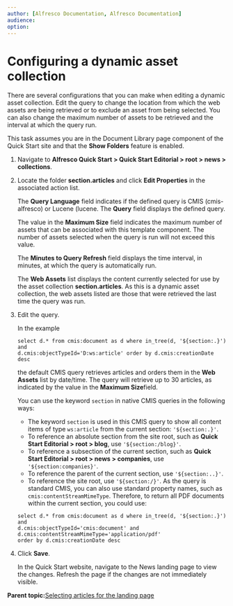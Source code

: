 ```yaml
---
author: [Alfresco Documentation, Alfresco Documentation]
audience: 
option: 
---
```


# Configuring a dynamic asset collection

There are several configurations that you can make when editing a dynamic asset collection. Edit the query to change the location from which the web assets are being retrieved or to exclude an asset from being selected. You can also change the maximum number of assets to be retrieved and the interval at which the query run.

This task assumes you are in the Document Library page component of the Quick Start site and that the **Show Folders** feature is enabled.

1.  Navigate to **Alfresco Quick Start \> Quick Start Editorial \> root \> news \> collections**.

2.  Locate the folder **section.articles** and click **Edit Properties** in the associated action list.

    The **Query Language** field indicates if the defined query is CMIS \(cmis-alfresco\) or Lucene \(lucene. The **Query** field displays the defined query.

    The value in the **Maximum Size** field indicates the maximum number of assets that can be associated with this template component. The number of assets selected when the query is run will not exceed this value.

    The **Minutes to Query Refresh** field displays the time interval, in minutes, at which the query is automatically run.

    The **Web Assets** list displays the content currently selected for use by the asset collection **section.articles**. As this is a dynamic asset collection, the web assets listed are those that were retrieved the last time the query was run.

3.  Edit the query.

    In the example

    ```
    select d.* from cmis:document as d where in_tree(d, '${section:.}') and 
    d.cmis:objectTypeId='D:ws:article' order by d.cmis:creationDate desc
    ```

    the default CMIS query retrieves articles and orders them in the **Web Assets** list by date/time. The query will retrieve up to 30 articles, as indicated by the value in the **Maximum Size**field.

    You can use the keyword `section` in native CMIS queries in the following ways:

    -   The keyword `section` is used in this CMIS query to show all content items of type `ws:article` from the current section: `'${section:.}'`.
    -   To reference an absolute section from the site root, such as **Quick Start Editorial \> root \> blog**, use `'${section:/blog}'`.
    -   To reference a subsection of the current section, such as **Quick Start Editorial \> root \> news \> companies**, use `'${section:companies}'`.
    -   To reference the parent of the current section, use `'${section:..}'`.
    -   To reference the site root, use `'${section:/}'`.
    As the query is standard CMIS, you can also use standard property names, such as `cmis:contentStreamMimeType`. Therefore, to return all PDF documents within the current section, you could use:

    ```
    select d.* from cmis:document as d where in_tree(d, '${section:.}') and 
    d.cmis:objectTypeId='cmis:document' and d.cmis:contentStreamMimeType='application/pdf' 
    order by d.cmis:creationDate desc
    ```

4.  Click **Save**.

    In the Quick Start website, navigate to the News landing page to view the changes. Refresh the page if the changes are not immediately visible.


**Parent topic:**[Selecting articles for the landing page](../concepts/qs-articles-select.md)

